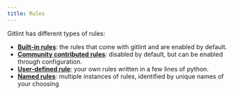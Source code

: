 ```yaml
---
title: Rules
---
```


Gitlint has different types of rules:

- **[Built-in rules](builtin_rules.md)**: the rules that come with gitlint and are enabled by default.
- **[Community **contrib**uted rules](contrib_rules.md)**: disabled by default, but can be enabled through configuration.
- **[User-defined rule](user_defined_rules/index.md)**: your own rules written in a few lines of python.
- **[Named rules](named_rules.md)**: multiple instances of rules, identified by unique names of your choosing